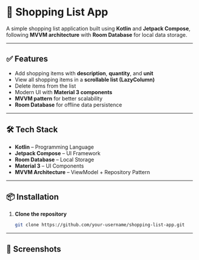 # 🛒 Shopping List App

A simple shopping list application built using **Kotlin** and **Jetpack Compose**, following **MVVM architecture** with **Room Database** for local data storage.

---

## ✅ Features

- Add shopping items with **description**, **quantity**, and **unit**  
- View all shopping items in a **scrollable list (LazyColumn)**  
- Delete items from the list  
- Modern UI with **Material 3 components**  
- **MVVM pattern** for better scalability  
- **Room Database** for offline data persistence  

---

## 🛠 Tech Stack

- **Kotlin** – Programming Language  
- **Jetpack Compose** – UI Framework  
- **Room Database** – Local Storage  
- **Material 3** – UI Components  
- **MVVM Architecture** – ViewModel + Repository Pattern  

---

## 📦 Installation

1. **Clone the repository**  
   ```bash
   git clone https://github.com/your-username/shopping-list-app.git
   
---

## 📸 Screenshots
